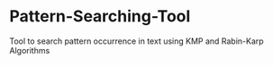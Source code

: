 # Pattern-Searching-Tool
Tool to search pattern occurrence in text using KMP and Rabin-Karp Algorithms
